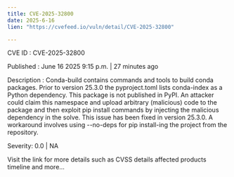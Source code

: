 ```yaml
---
title: CVE-2025-32800
date: 2025-6-16
lien: "https://cvefeed.io/vuln/detail/CVE-2025-32800"

---
```


CVE ID : CVE-2025-32800

Published :  June 16
2025
9:15 p.m. | 27 minutes ago

Description : Conda-build contains commands and tools to build conda packages. Prior to version 25.3.0
the pyproject.toml lists conda-index as a Python dependency. This package is not published in PyPI. An attacker could claim this namespace and upload arbitrary (malicious) code to the package
and then exploit pip install commands by injecting the malicious dependency in the solve. This issue has been fixed in version 25.3.0. A workaround involves using --no-deps for pip install-ing the project from the repository.

Severity: 0.0 | NA

Visit the link for more details
such as CVSS details
affected products
timeline
and more...

